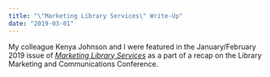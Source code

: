 ```yaml
---
title: "\"Marketing Library Services\" Write-Up"
date: "2019-03-01"
---
```


My colleague Kenya Johnson and I were featured in the January/February 2019 issue of _[Marketing Library Services](http://www.infotoday.com/mls/)_ as a part of a recap on the Library Marketing and Communications Conference.
